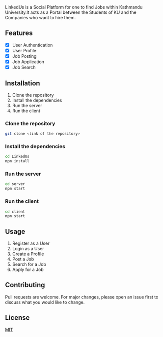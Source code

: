 LinkedUs is a Social Platform for one to find Jobs within Kathmandu University.It acts as a Portal between the Students of KU and the Companies who want to hire them.

## Features
- [x] User Authentication
- [x] User Profile
- [x] Job Posting
- [x] Job Application
- [x] Job Search

## Installation
1. Clone the repository
2. Install the dependencies
3. Run the server
4. Run the client

### Clone the repository
```bash
git clone <link of the repository>
```

### Install the dependencies
```bash
cd LinkedUs
npm install
```

### Run the server
```bash
cd server
npm start
```

### Run the client
```bash
cd client
npm start
```

## Usage
1. Register as a User
2. Login as a User
3. Create a Profile
4. Post a Job
5. Search for a Job
6. Apply for a Job

## Contributing
Pull requests are welcome. For major changes, please open an issue first to discuss what you would like to change.


## License
[MIT](https://choosealicense.com/licenses/mit/)


